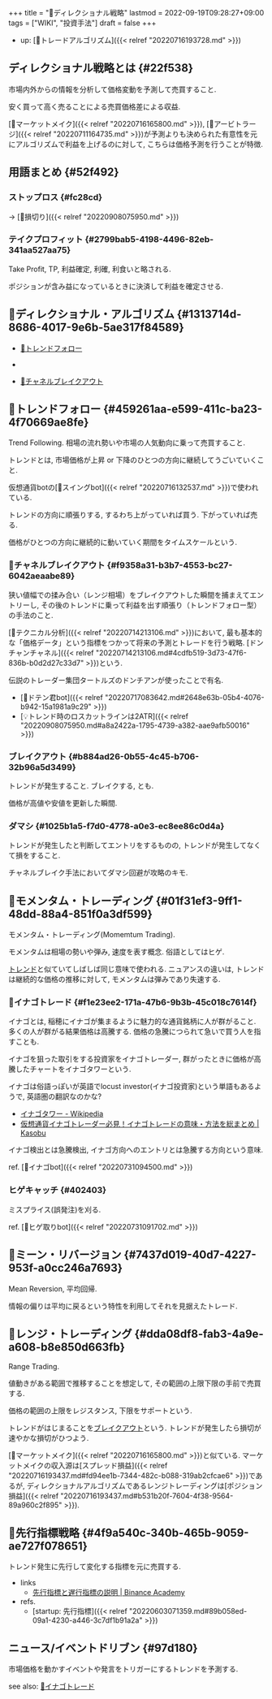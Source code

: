 +++
title = "📝ディレクショナル戦略"
lastmod = 2022-09-19T09:28:27+09:00
tags = ["WIKI", "投資手法"]
draft = false
+++

-   up: [📝トレードアルゴリズム]({{< relref "20220716193728.md" >}})


## ディレクショナル戦略とは {#22f538}

市場内外からの情報を分析して価格変動を予測して売買すること.

安く買って高く売ることによる売買価格差による収益.

[📝マーケットメイク]({{< relref "20220716165800.md" >}}), [📝アービトラージ]({{< relref "20220711164735.md" >}})が予測よりも決められた有意性を元にアルゴリズムで利益を上げるのに対して, こちらは価格予測を行うことが特徴.


## 用語まとめ {#52f492}


### ストップロス {#fc28cd}

-> [🔖損切り]({{< relref "20220908075950.md" >}})


### テイクプロフィット {#2799bab5-4198-4496-82eb-341aa527aa75}

Take Profit, TP, 利益確定, 利確, 利食いと略される.

ポジションが含み益になっているときに決済して利益を確定させる.


## 📝ディレクショナル・アルゴリズム {#1313714d-8686-4017-9e6b-5ae317f84589}

-   [📝トレンドフォロー](#459261aa-e599-411c-ba23-4f70669ae8fe)
-

-   [📝チャネルブレイクアウト](#f9358a31-b3b7-4553-bc27-6042aeaabe89)


## 📝トレンドフォロー {#459261aa-e599-411c-ba23-4f70669ae8fe}

Trend Following. 相場の流れ勢いや市場の人気動向に乗って売買すること.

トレンドとは, 市場価格が上昇 or 下降のひとつの方向に継続してうごいていくこと.

仮想通貨botの[📝スイングbot]({{< relref "20220716132537.md" >}})で使われている.

トレンドの方向に順張りする, するわち上がっていれば買う. 下がっていれば売る.

価格がひとつの方向に継続的に動いていく期間をタイムスケールという.


### 📝チャネルブレイクアウト {#f9358a31-b3b7-4553-bc27-6042aeaabe89}

狭い値幅での揉み合い（レンジ相場）をブレイクアウトした瞬間を捕まえてエントリーし, その後のトレンドに乗って利益を出す順張り（トレンドフォロー型）の手法のこと.

[📝テクニカル分析]({{< relref "20220714213106.md" >}})において, 最も基本的な「価格データ」という指標をつかって将来の予測とトレードを行う戦略. [ドンチャンチャネル]({{< relref "20220714213106.md#4cdfb519-3d73-47f6-836b-b0d2d27c33d7" >}})という.

伝説のトレーダー集団タートルズのドンチアンが使ったことで有名.

-   [📝ドテン君bot]({{< relref "20220717083642.md#2648e63b-05b4-4076-b942-15a1981a9c29" >}})
-   [💡トレンド時のロスカットラインは2ATR]({{< relref "20220908075950.md#a8a2422a-1795-4739-a382-aae9afb50016" >}})


### ブレイクアウト {#b884ad26-0b55-4c45-b706-32b96a5d3499}

トレンドが発生すること. ブレイクする, とも.

価格が高値や安値を更新した瞬間.


### ダマシ {#1025b1a5-f7d0-4778-a0e3-ec8ee86c0d4a}

トレンドが発生したと判断してエントリをするものの, トレンドが発生してなくて損をすること.

チャネルブレイク手法においてダマシ回避が攻略のキモ.


## 📝モメンタム・トレーディング {#01f31ef3-9ff1-48dd-88a4-851f0a3df599}

モメンタム・トレーディング(Momemtum Trading).

モメンタムは相場の勢いや弾み, 速度を表す概念. 俗語としてはヒゲ.

[トレンド](#459261aa-e599-411c-ba23-4f70669ae8fe)と似ていてしばしば同じ意味で使われる. ニュアンスの違いは, トレンドは継続的な価格の推移に対して, モメンタムは弾みであり失速する.


### 📝イナゴトレード {#f1e23ee2-171a-47b6-9b3b-45c018c7614f}

イナゴとは, 稲穂にイナゴが集まるように魅力的な通貨銘柄に人が群がること. 多くの人が群がる結果価格は高騰する. 価格の急騰につられて急いで買う人を指すことも.

イナゴを狙った取引をする投資家をイナゴトレーダー, 群がったときに価格が高騰したチャートをイナゴタワーという.

イナゴは俗語っぽいが英語でlocust investor(イナゴ投資家)という単語もあるようで, 英語圏の翻訳なのかな?

-   [イナゴタワー - Wikipedia](https://ja.wikipedia.org/wiki/%E3%82%A4%E3%83%8A%E3%82%B4%E3%82%BF%E3%83%AF%E3%83%BC)
-   [仮想通貨イナゴトレーダー必見！イナゴトレードの意味・方法を総まとめ | Kasobu](https://kasobu.com/articles/inago-trade)

イナゴ検出とは急騰検出, イナゴ方向へのエントリとは急騰する方向という意味.

ref. [📝イナゴbot]({{< relref "20220731094500.md" >}})


### ヒゲキャッチ {#402403}

ミスプライス(誤発注)を刈る.

ref. [📝ヒゲ取りbot]({{< relref "20220731091702.md" >}})


## 📝ミーン・リバージョン {#7437d019-40d7-4227-953f-a0cc246a7693}

Mean Reversion, 平均回帰.

情報の偏りは平均に戻るという特性を利用してそれを見据えたトレード.


## 📝レンジ・トレーディング {#dda08df8-fab3-4a9e-a608-b8e850d663fb}

Range Trading.

値動きがある範囲で推移することを想定して, その範囲の上限下限の手前で売買する.

価格の範囲の上限をレジスタンス, 下限をサポートという.

トレンドがはじまることを[ブレイクアウト](#b884ad26-0b55-4c45-b706-32b96a5d3499)という. トレンドが発生したら損切が速やかな損切がひつよう.

[📝マーケットメイク]({{< relref "20220716165800.md" >}})と似ている. マーケットメイクの収入源は[スプレッド損益]({{< relref "20220716193437.md#fd94ee1b-7344-482c-b088-319ab2cfcae6" >}})であるが, ディレクショナルアルゴリズムであるレンジトレーディングは[ポジション損益]({{< relref "20220716193437.md#b531b20f-7604-4f38-9564-89a960c2f895" >}}).


## 📝先行指標戦略 {#4f9a540c-340b-465b-9059-ae727f078651}

トレンド発生に先行して変化する指標を元に売買する.

-   links
    -   [先行指標と遅行指標の説明 | Binance Academy](https://academy.binance.com/ja/articles/leading-and-lagging-indicators-explained)
-   refs.
    -   [startup: 先行指標]({{< relref "20220603071359.md#89b058ed-09a1-4230-a446-3c7df1b91a2a" >}})


## ニュース/イベントドリブン {#97d180}

市場価格を動かすイベントや発言をトリガーにするトレンドを予測する.

see also: [📝イナゴトレード](#f1e23ee2-171a-47b6-9b3b-45c018c7614f)
